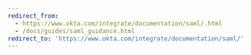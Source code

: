 ```yaml
---
redirect_from:
  - https://www.okta.com/integrate/documentation/saml/.html
  - /docs/guides/saml_guidance.html
redirect_to: 'https://www.okta.com/integrate/documentation/saml/'
---
```


